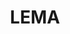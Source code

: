 ---
# Display name
title: LEMA

#Use 1 for PI, 100 for Current Postdocs, 200 for current phds, 300 for current masters, 400 for current undergrads, 800 for alum postdocs, 810 for alum phds, 820 for alum masters, and 830 for alum undergrads, 900 for tools, 1000 for projects, 900 for tools, 1000 for projects
weight: 900

# Username (this should match the folder name)
authors:
- LEMA

#Author Names (alternative spellings etc)
names:
- LEMA

#Link to this when clicking on tool icons
toolurl: https://github.com/MyersResearchGroup/LEMA

# Is this the primary user of the site?
superuser: false

projects:
- The LEMA tool is for the formal verification of analog and mixed-signal circuits.

# Short bio (displayed in user profile at end of posts)
# bio: My research interests include distributed robotics, mobile computing and programmable matter.

# Social/Academic Networking
# For available icons, see: https://sourcethemes.com/academic/docs/page-builder/#icons
#   For an email link, use "fas" icon pack, "envelope" icon, and a link in the
#   form "mailto:your-email@example.com" or "#contact" for contact widget.
social:
- icon: github
  icon_pack: fab
  link: https://github.com/MyersResearchGroup/LEMA



# Organizational groups that you belong to (for People widget)
#   Set this to `[]` or comment out if you are not using People widget.
user_groups:
- Tools
- LEMA Tool

#any user groups to display on the page
display_groups:
- LEMA

research_area: true

research_area_tags:
- LEMA AMS verification tool flow
# - ams
# - AMS circuits
# - AMS systems
# - Verilog-AMS model
# - VHDL-AMS
# - VHDL-AMS description
# - analog/mixed-signal
# - Analog/mixed-signal (AMS) circuits
# - analog/mixed-signal circuit
# - analog/mixed-signal circuits
# - analog/mixed-signal systems
---